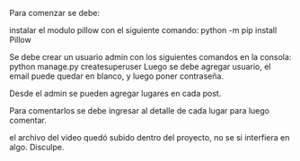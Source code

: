 Para comenzar se debe:


instalar el modulo pillow con el siguiente comando:
python -m pip install Pillow

Se debe crear un usuario admin con los siguientes comandos en la consola:
python manage.py createsuperuser
Luego se debe agregar usuario, el email puede quedar en blanco, y luego poner contraseña.

Desde el admin se pueden agregar lugares en cada post.

Para comentarlos se debe ingresar al detalle de cada lugar para luego comentar.

el archivo del video quedó subido dentro del proyecto, no se si interfiera en algo. Disculpe.
